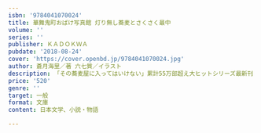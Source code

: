```yaml
---
isbn: '9784041070024'
title: 華舞鬼町おばけ写真館 灯り無し蕎麦とさくさく最中
volume: ''
series: ''
publisher: ＫＡＤＯＫＷＡ
pubdate: '2018-08-24'
cover: 'https://cover.openbd.jp/9784041070024.jpg'
author: 蒼月海里／著 六七質／イラスト
description: 「その蕎麦屋に入ってはいけない」累計55万部超え大ヒットシリーズ最新刊
price: '520'
genre: ''
target: 一般
format: 文庫
content: 日本文学、小説・物語

---
```

